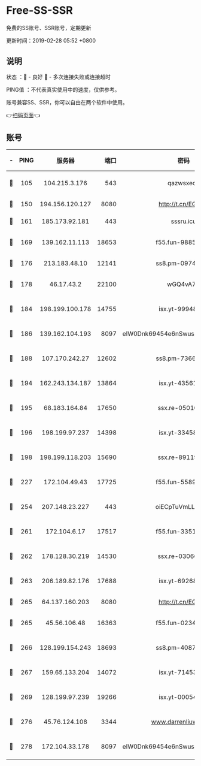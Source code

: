 # Free-SS-SSR

免费的SS账号、SSR账号，定期更新

更新时间：2019-02-28 05:52 +0800

## 说明

状态     ：🙂 - 良好 🙁 - 多次连接失败或连接超时

PING值   ：不代表真实使用中的速度，仅供参考。

账号兼容SS、SSR，你可以自由在两个软件中使用。

👉[扫码页面](https://liesauer.github.io/free-ss-ssr.github.io/)👈

## 账号

|-|PING|服务器|端口|密码|加密方式|区域|
|:----:|:----:|:-----:|-----:|:----:|:----:|:----:|
|🙂|105|104.215.3.176|543|qazwsxedc|aes-256-gcm|JP|
|🙂|150|194.156.120.127|8080|http://t.cn/EGJIyrl|rc4-md5|RU|
|🙂|161|185.173.92.181|443|sssru.icu|rc4-md5|RU|
|🙂|169|139.162.11.113|18653|f55.fun-98859473|aes-256-cfb|SG|
|🙂|176|213.183.48.10|12141|ss8.pm-09745210|rc4-md5|RU|
|🙂|178|46.17.43.2|22100|wGQ4vA7D|aes-256-gcm|RU|
|🙂|184|198.199.100.178|14755|isx.yt-99948210|aes-256-cfb|US|
|🙂|186|139.162.104.193|8097|eIW0Dnk69454e6nSwuspv9DmS201tQ0D|aes-256-cfb|JP|
|🙂|188|107.170.242.27|12602|ss8.pm-73663499|aes-256-cfb|US|
|🙂|194|162.243.134.187|13864|isx.yt-43561347|aes-256-cfb|US|
|🙂|195|68.183.164.84|17650|ssx.re-05010862|aes-256-cfb|US|
|🙂|196|198.199.97.237|14398|isx.yt-33458385|aes-256-cfb|US|
|🙂|198|198.199.118.203|15690|ssx.re-89119109|aes-256-cfb|US|
|🙂|227|172.104.49.43|17725|f55.fun-55891954|aes-256-cfb|SG|
|🙂|254|207.148.23.227|443|oiECpTuVmLLxk4Ts|aes-256-cfb|US|
|🙂|261|172.104.6.17|17517|f55.fun-33516465|aes-256-cfb|US|
|🙂|262|178.128.30.219|14530|ssx.re-03066448|aes-256-cfb|SG|
|🙂|263|206.189.82.176|17688|isx.yt-69268692|aes-256-cfb|SG|
|🙂|265|64.137.160.203|8080|http://t.cn/EGJIyrl|rc4-md5|CA|
|🙂|265|45.56.106.48|16363|f55.fun-02343512|aes-256-cfb|US|
|🙂|266|128.199.154.243|18693|ss8.pm-40874243|aes-256-cfb|SG|
|🙂|267|159.65.133.204|14072|isx.yt-71453790|aes-256-cfb|SG|
|🙂|269|128.199.97.239|19266|isx.yt-00054344|aes-256-cfb|SG|
|🙂|276|45.76.124.108|3344|www.darrenliuwei.com|aes-256-cfb|AU|
|🙂|278|172.104.33.178|8097|eIW0Dnk69454e6nSwuspv9DmS201tQ0D|aes-256-cfb|SG|
